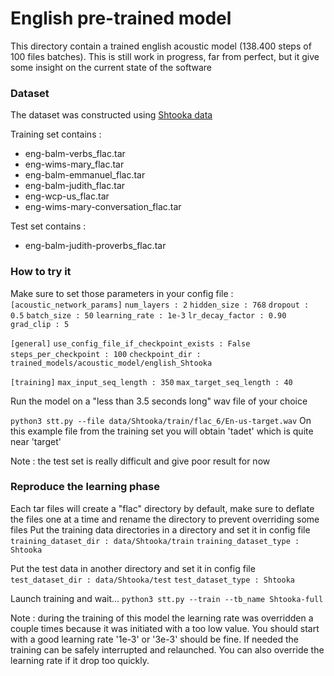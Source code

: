 # English pre-trained model

This directory contain a trained english acoustic model (138.400 steps of 100 files batches).
This is still work in progress, far from perfect, but it give some insight on the current state of the software

### Dataset

The dataset was constructed using [Shtooka data](http://shtooka.net/)

Training set contains :
* eng-balm-verbs_flac.tar
* eng-wims-mary_flac.tar
* eng-balm-emmanuel_flac.tar
* eng-balm-judith_flac.tar
* eng-wcp-us_flac.tar
* eng-wims-mary-conversation_flac.tar

Test set contains :
* eng-balm-judith-proverbs_flac.tar

### How to try it
Make sure to set those parameters in your config file :
`[acoustic_network_params]`
`num_layers : 2`
`hidden_size : 768`
`dropout : 0.5`
`batch_size : 50`
`learning_rate : 1e-3`
`lr_decay_factor : 0.90`
`grad_clip : 5`

`[general]`
`use_config_file_if_checkpoint_exists : False`
`steps_per_checkpoint : 100`
`checkpoint_dir : trained_models/acoustic_model/english_Shtooka`

`[training]`
`max_input_seq_length : 350`
`max_target_seq_length : 40`


Run the model on a "less than 3.5 seconds long" wav file of your choice

  `python3 stt.py --file data/Shtooka/train/flac_6/En-us-target.wav`
On this example file from the training set you will obtain 'tadet' which is quite near 'target'

Note : the test set is really difficult and give poor result for now


### Reproduce the learning phase
Each tar files will create a "flac" directory by default, make sure to deflate the files one at a time and rename the directory to prevent overriding some files
Put the training data directories in a directory and set it in config file
`training_dataset_dir : data/Shtooka/train`
`training_dataset_type : Shtooka`

Put the test data in another directory and set it in config file
`test_dataset_dir : data/Shtooka/test`
`test_dataset_type : Shtooka`

Launch training and wait...
`python3 stt.py --train --tb_name Shtooka-full`

Note : during the training of this model the learning rate was overridden a couple times because it was initiated with a too low value. You should start with a good learning rate '1e-3' or '3e-3' should be fine. If needed the training can be safely interrupted and relaunched. You can also override the learning rate if it drop too quickly.
